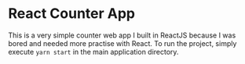 # React Counter App

This is a very simple counter web app I built in ReactJS because I was bored and needed more practise with React. To run the project, simply execute `yarn start` in the main application directory.
